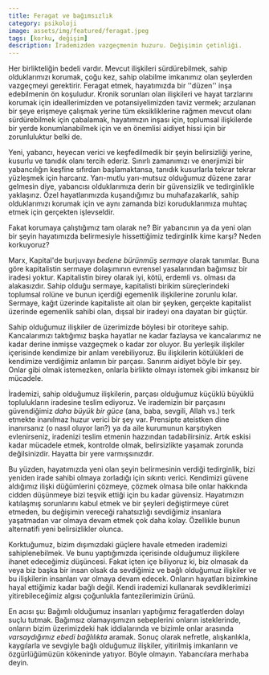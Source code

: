 ```yaml
---
title: Feragat ve bağımsızlık
category: psikoloji
image: assets/img/featured/feragat.jpeg
tags: [korku, değişim]
description: İrademizden vazgeçmenin huzuru. Değişimin çetinliği.
--- 
```


<span class="dropcap">Her birlikteliğin bedeli vardır. Mevcut ilişkileri sürdürebilmek, sahip olduklarımızı korumak, çoğu kez, sahip olabilme imkanımız olan şeylerden vazgeçmeyi gerektirir. Feragat etmek, hayatımızda bir ''düzen'' inşa edebilmenin ön koşuludur. Kronik sorunları olan ilişkileri ve hayat tarzlarını korumak için ideallerimizden ve potansiyelimizden taviz vermek; arzulanan bir şeye erişmeye çalışmak yerine tüm eksikliklerine rağmen mevcut olanı sürdürebilmek için çabalamak, hayatımızın inşası için, toplumsal ilişkilerde bir yerde konumlanabilmek için ve en önemlisi aidiyet hissi için bir zorunluluktur belki de.</span>

Yeni, yabancı, heyecan verici ve keşfedilmedik bir şeyin belirsizliği yerine, kusurlu ve tanıdık olanı tercih ederiz. Sınırlı zamanımızı ve enerjimizi bir yabancılığın keşfine sıfırdan başlamaktansa, tanıdık kusurlarla tekrar tekrar yüzleşmek için harcarız. Yarı-mutlu yarı-mutsuz olduğumuz düzene zarar gelmesin diye, yabancısı olduklarımıza derin bir güvensizlik ve tedirginlikle yaklaşırız. Özel hayatlarımızda kuşandığımız bu muhafazakarlık, sahip olduklarımızı korumak için ve aynı zamanda bizi koruduklarımıza muhtaç etmek için gerçekten işlevseldir. 

Fakat korumaya çalıştığımız tam olarak ne? Bir yabancının ya da yeni olan bir şeyin hayatımızda belirmesiyle hissettiğimiz tedirginlik kime karşı? Neden korkuyoruz? 

Marx, Kapital'de burjuvayı _bedene bürünmüş sermaye_ olarak tanımlar. Buna göre kapitalistin sermaye dolaşımının evrensel yasalarından bağımsız bir iradesi yoktur. Kapitalistin birey olarak iyi, kötü, erdemli vs. olması da alakasızdır. Sahip olduğu sermaye, kapitalisti birikim süreçlerindeki toplumsal rolüne ve bunun içerdiği egemenlik ilişkilerine zorunlu kılar. Sermaye, kağıt üzerinde kapitaliste ait olan bir şeyken, gerçekte kapitalist üzerinde egemenlik sahibi olan, dışsal bir iradeyi ona dayatan bir güçtür. 

Sahip olduğumuz ilişkiler de üzerimizde böylesi bir otoriteye sahip. Kancalarımızı taktığımız başka hayatlar ne kadar fazlaysa ve kancalarımız ne kadar derine inmişse vazgeçmek o kadar zor oluyor. Bu yerleşik ilişkiler içerisinde kendimize bir anlam verebiliyoruz. Bu ilişkilerin kötülükleri de kendimize verdiğimiz anlamın bir parçası. Sanırım aidiyet böyle bir şey. Onlar gibi olmak istemezken, onlarla birlikte olmayı istemek gibi imkansız bir mücadele. 

İrademizi, sahip olduğumuz ilişkilerin, parçası olduğumuz küçüklü büyüklü toplulukların iradesine teslim ediyoruz. Ve irademizin bir parçasını güvendiğimiz _daha büyük bir güce_ (ana, baba, sevgili, Allah vs.) terk etmekte inanılmaz huzur verici bir şey var. Prensipte ateistken dine inanırsanız (o nasıl oluyor lan?) ya da aile kurumunun karşıtıyken evlenirseniz, iradenizi teslim etmenin hazzından tadabilirsiniz. Artık eskisi kadar mücadele etmek, kontrolde olmak, belirsizlikte yaşamak zorunda değilsinizdir. Hayatta bir yere varmışsınızdır. 

Bu yüzden, hayatımızda yeni olan şeyin belirmesinin verdiği tedirginlik, bizi yeniden irade sahibi olmaya zorladığı için sıkıntı verici. Kendimizi güvene aldığımız ilişki düğümlerini çözmeye, çözmek olmasa bile onlar hakkında cidden düşünmeye bizi teşvik ettiği için bu kadar güvensiz. Hayatımızın katılaşmış sorunlarını kabul etmek ve bir şeyleri değiştirmeye cüret etmeden, bu değişimin vereceği rahatsızlığı sevdiğimiz insanlara yaşatmadan var olmaya devam etmek çok daha kolay. Özellikle bunun alternatifi yeni belirsizlikler olunca. 

Korktuğumuz, bizim dışımızdaki güçlere havale etmeden irademizi sahiplenebilmek. Ve bunu yaptığımızda içerisinde olduğumuz ilişkilere ihanet edeceğimiz düşüncesi. Fakat içten içe biliyoruz ki, biz olmasak da veya biz başka bir insan olsak da sevdiğimiz ve bağlı olduğumuz ilişkiler ve bu ilişkilerin insanları var olmaya devam edecek. Onların hayatları bizimkine hayal ettiğimiz kadar bağlı değil. Kendi irademizi kullanarak sevdiklerimizi yitirebileceğimiz algısı çoğunlukla fantezilerimizin ürünü. 

En acısı şu: Bağımlı olduğumuz insanları yaptığımız feragatlerden dolayı suçlu tutmak. Bağımsız olamayışımızın sebeplerini onların isteklerinde, onların bizim üzerimizdeki hak iddialarında ve bizimle onlar arasında _varsaydığımız ebedi bağlılıkta_ aramak. Sonuç olarak nefretle, alışkanlıkla, kaygılarla ve sevgiyle bağlı olduğumuz ilişkiler, yitirilmiş imkanların ve özgürlüğümüzün kökeninde yatıyor. Böyle olmayın. Yabancılara merhaba deyin. 






